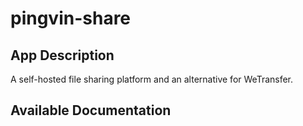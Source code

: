 # pingvin-share

## App Description

A self-hosted file sharing platform and an alternative for WeTransfer.

## Available Documentation

